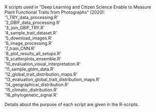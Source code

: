 R scripts used in "Deep Learning and Citizen Science Enable to Measure Plant Functional Traits from Photographs" (2020):  
'1_TRY_data_processing.R'  
'2_GBIF_data_processing.R'  
'3_join_GBIF_TRY.R'  
'4_sample_trait_dataset.R'  
'5_download_images.R'  
'6_image_processing.R'  
'7_train_CNN.R'  
'8_plot_results_all_setups.R'  
'9_scatterplots_ensemble.R'  
'10_evaluation_visual_interpretation.R'  
'11_sample_gtdm_data.R'  
'12_global_trait_distribution_maps.R'  
'13_evaluation_global_trait_distribution_maps.R'  
'14_geographical_distribution.R'  
'15_climatic_distribution.R'  
'16_phylogenetic_signal.R'  
  
Details about the purpose of each script are given in the R-scripts. 

